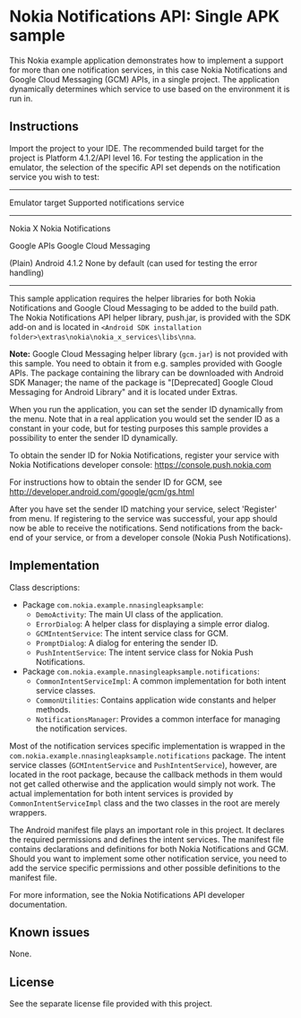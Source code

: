 Nokia Notifications API: Single APK sample
==========================================

This Nokia example application demonstrates how to implement a support for
more than one notification services, in this case Nokia Notifications and Google
Cloud Messaging (GCM) APIs, in a single project. The application dynamically
determines which service to use based on the environment it is run in.


Instructions
--------------------------------------------------------------------------------

Import the project to your IDE. The recommended build target for the project is
Platform 4.1.2/API level 16. For testing the application in the emulator,
the selection of the specific API set depends on the notification service you
wish to test:

--------------------- ----------------------------------------------------------
Emulator target       Supported notifications service
--------------------- ----------------------------------------------------------
Nokia X               Nokia Notifications

Google APIs           Google Cloud Messaging

(Plain) Android 4.1.2 None by default (can used for testing the error handling)
--------------------- ----------------------------------------------------------

This sample application requires the helper libraries for both Nokia
Notifications and Google Cloud Messaging to be added to the build path. The
Nokia Notifications API helper library, push.jar, is provided with the SDK
add-on and is located in
`<Android SDK installation folder>\extras\nokia\nokia_x_services\libs\nna`.

**Note:** Google Cloud Messaging helper library (`gcm.jar`) is not provided with
this sample. You need to obtain it from e.g. samples provided with Google APIs.
The package containing the library can be downloaded with Android SDK Manager;
the name of the package is "[Deprecated] Google Cloud Messaging for Android
Library" and it is located under Extras.

When you run the application, you can set the sender ID dynamically from the
menu. Note that in a real application you would set the sender ID as a constant
in your code, but for testing purposes this sample provides a possibility to
enter the sender ID dynamically.

To obtain the sender ID for Nokia Notifications, register your service with
Nokia Notifications developer console: https://console.push.nokia.com

For instructions how to obtain the sender ID for GCM, see
http://developer.android.com/google/gcm/gs.html

After you have set the sender ID matching your service, select 'Register' from
menu. If registering to the service was successful, your app should now be able
to receive the notifications. Send notifications from the back-end of your
service, or from a developer console (Nokia Push Notifications).


Implementation
--------------------------------------------------------------------------------

Class descriptions:

* Package `com.nokia.example.nnasingleapksample`:
    * `DemoActivity`: The main UI class of the application.
    * `ErrorDialog`: A helper class for displaying a simple error dialog.
    * `GCMIntentService`: The intent service class for GCM.
    * `PromptDialog`: A dialog for entering the sender ID.
    * `PushIntentService`: The intent service class for Nokia Push Notifications.
* Package `com.nokia.example.nnasingleapksample.notifications`:
    * `CommonIntentServiceImpl`: A common implementation for both intent service classes.
    * `CommonUtilities`: Contains application wide constants and helper methods.
    * `NotificationsManager`: Provides a common interface for managing the notification services.

Most of the notification services specific implementation is wrapped in the
`com.nokia.example.nnasingleapksample.notifications` package. The intent service
classes (`GCMIntentService` and `PushIntentService`), however, are located in
the root package, because the callback methods in them would not get called
otherwise and the application would simply not work. The actual implementation
for both intent services is provided by `CommonIntentServiceImpl` class and the
two classes in the root are merely wrappers.

The Android manifest file plays an important role in this project. It declares
the required permissions and defines the intent services. The manifest file
contains declarations and definitions for both Nokia Notifications and GCM.
Should you want to implement some other notification service, you need to add
the service specific permissions and other possible definitions to the manifest
file.

For more information, see the Nokia Notifications API developer documentation.
    

Known issues
--------------------------------------------------------------------------------

None.


License
--------------------------------------------------------------------------------

See the separate license file provided with this project.

